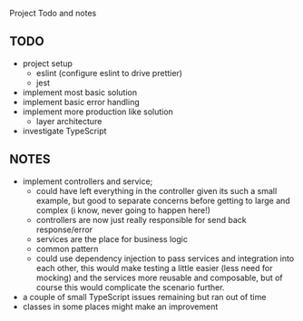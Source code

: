 Project Todo and notes
## TODO
- project setup 
  - eslint (configure eslint to drive prettier)
  - jest
- implement most basic solution 
- implement basic error handling
- implement more production like solution
  - layer architecture 
- investigate TypeScript

## NOTES
 - implement controllers and service;
    - could have left everything in the controller given its such a small example, but good to separate concerns before getting to large and complex (i know, never going to happen here!)
    - controllers are now just really responsible for send back response/error
    - services are the place for business logic
    - common pattern
    - could use dependency injection to pass services and integration into each other, this would make testing a little easier (less need for mocking) and the services more reusable and composable, but of course this would complicate the scenario further.
- a couple of small TypeScript issues remaining but ran out of time
- classes in some places might make an improvement